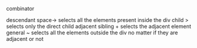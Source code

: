 combinator

descendant    space-> selects all the elements present inside the div 
child   > selects only the direct child
adjacent sibling   + selects the adjacent element 
general ~  selects all the elements outside the div no matter if they are adjacent or not